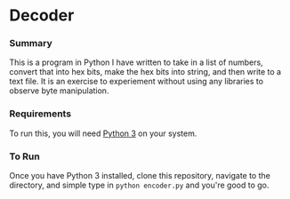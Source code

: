 # Decoder

### Summary
This is a program in Python I have written to take in a list of numbers, convert that into hex bits, make the hex bits into string, and then write to a text file.  It is an exercise to experiement without using any libraries to observe byte manipulation.

### Requirements
To run this, you will need [Python 3](python.org) on your system.

### To Run
Once you have Python 3 installed, clone this repository, navigate to the directory, and simple type in `python encoder.py` and you're good to go.


